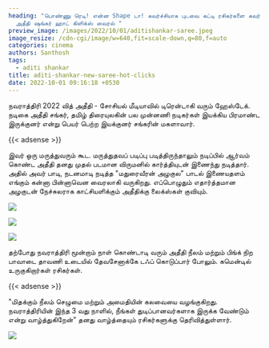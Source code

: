 ```yaml
---
heading: "பொண்ணு ரெடி! என்ன Shape டா! கவர்ச்சியாக புடவை கட்டி ரசிகர்களை கவர்ந்த
  அதீதி ஷங்கர் ஹாட் கிளிக்ஸ் வைரல் "
preview_image: /images/2022/10/01/aditishankar-saree.jpeg
image_resize: /cdn-cgi/image/w=640,fit=scale-down,q=80,f=auto
categories: cinema
authors: Santhosh
tags:
  - aditi shankar
title: aditi-shankar-new-saree-hot-clicks
date: 2022-10-01 09:16:18 +0530
---
```

நவராத்திரி 2022 வித் அதீதி - சோசியல் மீடியாவில் டிரென்டாகி வரும் ஹேஸ்டேக்.
நடிகை அதீதி சங்கர், தமிழ் திரையுலகின் பல முன்னணி நடிகர்கள் இயக்கிய பிரமாண்ட இருக்குனர் என்று பெயர் பெற்ற இயக்குனர் சங்கரின் மகளாவார். 

{{< adsense >}}

இவர் ஒரு மருத்துவரும் கூட. மருத்துதவப் படிப்பு படித்திருந்தாலும் நடிப்பில் ஆர்வம் கொண்ட அதீதி தனது முதல் படமான விருமனில் கார்த்தியுடன் இணைந்து நடித்தார். அதில் அவர் பாடி, நடனமாடி நடித்த "மதுரைவீரன் அழகுல" பாடல் இணையதளம் எங்கும் கன்னா பின்னாவென வைரலாகி வருகிறது. எப்பொழுதும்  எதார்த்தமான அழகுடன் நேச்சுலராக  காட்சியளிக்கும் அதீதிக்கு லைக்ஸ்கள் குவியும்.


![](/images/2022/10/01/aditi-shankar-new-saree-hot-clicks.jpeg)

![](/images/2022/10/01/aditi-shankar-new-saree-hot-clicks2.jpeg)

![](/images/2022/10/01/aditi-shankar-new-saree-hot-clicks4.jpeg)

தற்போது நவராத்திரி மூன்றாம் நாள் கொண்டாடி வரும் அதீதி  நீலம் மற்றும் பிங்க் நிற பாவாடை தாவணி உடையில் தேவசேனாக்கே டஃப் கொடுப்பார் போலும். கமென்டில் உருகுகிறார்கள் ரசிகர்கள். 

{{< adsense >}}

"மிதக்கும் நீலம் செழுமை மற்றும் அமைதியின் கலவையை வழங்குகிறது. நவராத்திரியின் இந்த 3 வது நாளில், நீங்கள் துடிப்பானவர்களாக இருக்க வேண்டும் என்று வாழ்த்துகிறேன்" தனது வாழ்த்தையும் ரசிகர்களுக்கு தெரிவித்துள்ளார்.

![](/images/2022/10/01/aditi-shankar-new-saree-hot-clicks6.jpeg)